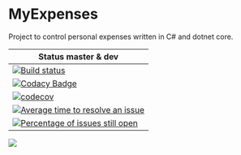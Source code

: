 # MyExpenses

Project to control personal expenses written in C# and dotnet core.

| Status master & dev |
| ---------     |
| [![Build status](https://ci.appveyor.com/api/projects/status/ruct5xtn0w0kjg9u?svg=true)](https://ci.appveyor.com/project/lfmachadodasilva/myexpenses-92x3x) |
| [![Codacy Badge](https://api.codacy.com/project/badge/Grade/dd4c1a6d69fb476e8b2a7be6800d4b6d)](https://www.codacy.com/app/lfmachadodasilva/MyExpenses?utm_source=github.com&amp;utm_medium=referral&amp;utm_content=lfmachadodasilva/MyExpenses&amp;utm_campaign=Badge_Grade) |
| [![codecov](https://codecov.io/gh/lfmachadodasilva/MyExpenses/branch/master/graph/badge.svg)](https://codecov.io/gh/lfmachadodasilva/MyExpenses) |
| [![Average time to resolve an issue](http://isitmaintained.com/badge/resolution/lfmachadodasilva/MyExpenses.svg)](http://isitmaintained.com/project/lfmachadodasilva/MyExpenses "Average time to resolve an issue") |
| [![Percentage of issues still open](http://isitmaintained.com/badge/open/lfmachadodasilva/MyExpenses.svg)](http://isitmaintained.com/project/lfmachadodasilva/MyExpenses "Percentage of issues still open") |



<img src="http://yuml.me/diagram/scruffy/class/[IModel|Id:long{bg:orange}]], [Expense|Name:string;Date:Date;IsIncoming:bool;Label:Label;Payment:Payment], [Label|Id:long;Name:string], [Payment|Id:long;Name:string], , [IModel]^-.-[Expense], [IModel]^-.-[Label], [IModel]^-.-[Payment], [Expense]1-0..*[Label], [Expense]1-0..*[Payment]"/>
